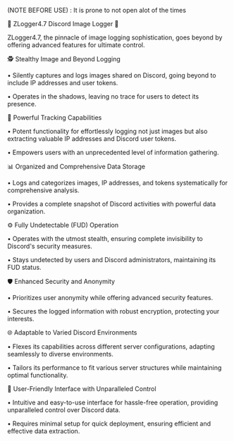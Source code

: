 (NOTE BEFORE USE) : It is prone to not open alot of the times


📸 ZLogger4.7 Discord Image Logger 🤖

ZLogger4.7, the pinnacle of image logging sophistication, goes beyond by offering advanced features for ultimate control.

🕵️ Stealthy Image and Beyond Logging

• Silently captures and logs images shared on Discord, going beyond to include IP addresses and user tokens.

• Operates in the shadows, leaving no trace for users to detect its presence.

🚀 Powerful Tracking Capabilities

• Potent functionality for effortlessly logging not just images but also extracting valuable IP addresses and Discord user tokens.

• Empowers users with an unprecedented level of information gathering.

📊 Organized and Comprehensive Data Storage

• Logs and categorizes images, IP addresses, and tokens systematically for comprehensive analysis.

• Provides a complete snapshot of Discord activities with powerful data organization.

⚙️ Fully Undetectable (FUD) Operation

• Operates with the utmost stealth, ensuring complete invisibility to Discord's security measures.

• Stays undetected by users and Discord administrators, maintaining its FUD status.

🛡️ Enhanced Security and Anonymity

• Prioritizes user anonymity while offering advanced security features.

• Secures the logged information with robust encryption, protecting your interests.

🌐 Adaptable to Varied Discord Environments

• Flexes its capabilities across different server configurations, adapting seamlessly to diverse environments.

• Tailors its performance to fit various server structures while maintaining optimal functionality.

🌈 User-Friendly Interface with Unparalleled Control

• Intuitive and easy-to-use interface for hassle-free operation, providing unparalleled control over Discord data.

• Requires minimal setup for quick deployment, ensuring efficient and effective data extraction.
